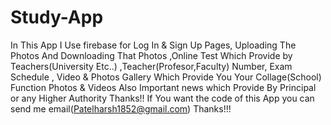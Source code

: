 # Study-App
In This App I Use firebase for  Log In &amp; Sign Up Pages, Uploading The Photos  And Downloading That Photos ,Online Test Which Provide by Teachers(University Etc..) ,Teacher(Profesor,Faculty) Number, Exam Schedule ,  Video &amp; Photos Gallery Which Provide You Your Collage(School) Function Photos &amp; Videos Also Important news which Provide By Principal  or any Higher Authority Thanks!!
If You want the code of this App you can send me email(Patelharsh1852@gmail.com)
Thanks!!!
